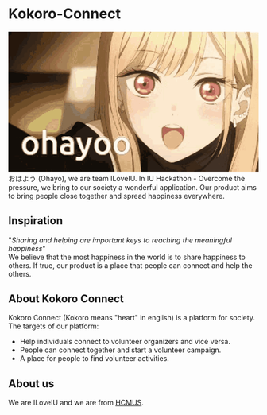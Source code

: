 # Kokoro-Connect
![](images/ohayo.gif)
おはよう (Ohayo), we are team ILoveIU. In IU Hackathon - Overcome the pressure, we bring to our society a wonderful application. Our product aims to bring people close together and spread happiness everywhere.

## Inspiration
"_Sharing and helping are important keys to reaching the meaningful happiness_"  
We believe that the most happiness in the world is to share happiness to others. If true, our product is a place that people can connect and help the others.

## About Kokoro Connect
Kokoro Connect (Kokoro means "heart" in english) is a platform for society. The targets of our platform:  
- Help individuals connect to volunteer organizers and vice versa.
- People can connect together and start a volunteer campaign.
- A place for people to find volunteer activities.

## About us
We are ILoveIU and we are from [HCMUS](https://www.hcmus.edu.vn/). 